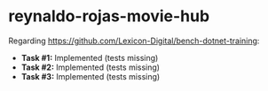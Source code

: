 # reynaldo-rojas-movie-hub

Regarding https://github.com/Lexicon-Digital/bench-dotnet-training:

- __Task #1:__ Implemented (tests missing)
- __Task #2:__ Implemented (tests missing)
- __Task #3:__ Implemented (tests missing)
